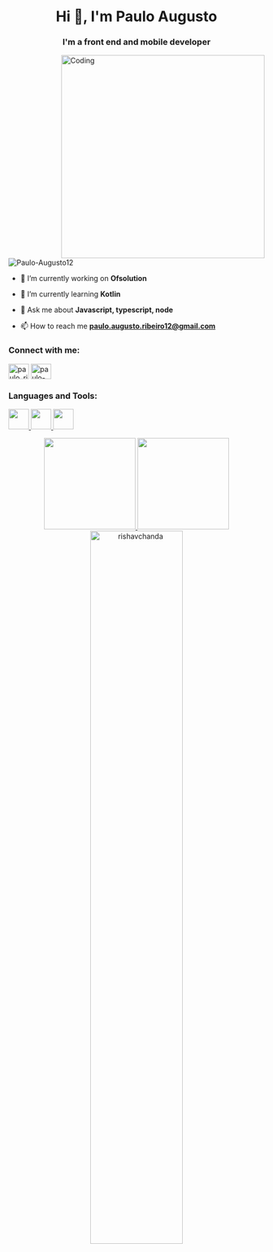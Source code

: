 <h1 align="center">Hi 👋, I'm Paulo Augusto</h1>
<h3 align="center">I'm a front end and mobile developer</h3>
<img align="right" alt="Coding" width="400" src="https://cdn.dribbble.com/users/1162077/screenshots/3848914/programmer.gif">


<p align="left"> <img src="https://komarev.com/ghpvc/?username=Paulo-Augusto12&label=Profile%20views&color=0e75b6&style=flat" alt="Paulo-Augusto12" /> </p>

- 🔭 I’m currently working on **Ofsolution**

- 🌱 I’m currently learning **Kotlin**

- 💬 Ask me about **Javascript, typescript, node**

- 📫 How to reach me **paulo.augusto.ribeiro12@gmail.com**

<h3 align="left">Connect with me:</h3>
<p align="left">
<a href="https://twitter.com/paulo_ri7" target="blank"><img align="center" src="https://raw.githubusercontent.com/rahuldkjain/github-profile-readme-generator/master/src/images/icons/Social/twitter.svg" alt="paulo_ri7" height="30" width="40" /></a>
<a href="https://www.linkedin.com/in/paulo-augusto-ribeiro-62730a237/" target="blank"><img align="center" src="https://raw.githubusercontent.com/rahuldkjain/github-profile-readme-generator/master/src/images/icons/Social/linked-in-alt.svg" alt="paulo-augusto-ribeiro-62730a237" height="30" width="40" /></a>
</p>

<h3 align="left">Languages and Tools:</h3>
<p align="left"> 

 <a href="https://react.dev/" target="_blank" rel="noreferrer"> 
  <img src="https://cdn.jsdelivr.net/gh/devicons/devicon/icons/react/react-original.svg" width='40px' heigth='30px'/> 
 </a>
 
 <a href="https://react.dev/" target="_blank" rel="noreferrer"> 
  <img src="https://cdn.jsdelivr.net/gh/devicons/devicon/icons/javascript/javascript-original.svg" width='40px' heigth='30px'/> 
 </a>
 
 <a href="https://react.dev/" target="_blank" rel="noreferrer"> 
  <img src="https://cdn.jsdelivr.net/gh/devicons/devicon/icons/typescript/typescript-original.svg" width='40px' heigth='30px'/> 
 </a>

</p>


<div align="center" marginTop='16px'>
  <a href="https://github.com/Paulo-Augusto12">
  <img height="180em" src="https://github-readme-stats.vercel.app/api?username=Paulo-Augusto12&show_icons=true&theme=tokyonight&include_all_commits=true&count_private=true"/>
  <img height="180em" src="https://github-readme-stats.vercel.app/api/top-langs/?username=Paulo-Augusto12&layout=compact&langs_count=7&theme=tokyonight"/>
</div>


 <div align="center">
   <img align="center" src="https://github-readme-streak-stats.herokuapp.com/?user=Paulo-Augusto12&&theme=tokyonight" alt="rishavchanda" width='60%'/> 
 </div>
